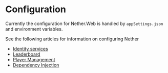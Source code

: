 # Configuration

Currently the configuration for Nether.Web is handled by `appSettings.json` and environment variables.

See the following articles for information on configuring Nether

* [Identity services](identity/configuration.md)
* [Leaderboard](configuration-leaderboard.md)
* [Player Management](configuration-leaderboard.md)
* [Dependency Injection](configuration-dependency-injection.md)
